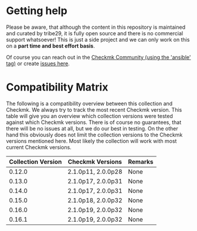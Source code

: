 # Getting help

Please be aware, that although the content in this repository is maintained and
curated by tribe29, it is fully open source and there is no commercial support whatsoever!
This is just a side project and we can only work on this on a **part time and best effort basis**.

Of course you can reach out in the [Checkmk Community (using the 'ansible' tag)](https://forum.checkmk.com/tag/ansible)
or create [issues here](https://github.com/tribe29/ansible-collection-tribe29.checkmk/issues?q=is%3Aissue+is%3Aopen+sort%3Aupdated-desc).

# Compatibility Matrix
The following is a compatibility overview between this collection and Checkmk. We always try to track the most recent Checkmk version. This table will give you an overview which collection versions were tested against which Checkmk versions.
There is of course no guarantees, that there will be no issues at all, but we do our best in testing. On the other hand this obviously does not limit the collection versions to the Checkmk versions mentioned here. Most likely the collection will work with most current Checkmk versions.

Collection Version | Checkmk Versions | Remarks
--- | --- | ---
0.12.0 | 2.1.0p11, 2.0.0p28 | None
0.13.0 | 2.1.0p17, 2.0.0p31 | None
0.14.0 | 2.1.0p17, 2.0.0p31 | None
0.15.0 | 2.1.0p18, 2.0.0p32 | None
0.16.0 | 2.1.0p19, 2.0.0p32 | None
0.16.1 | 2.1.0p19, 2.0.0p32 | None